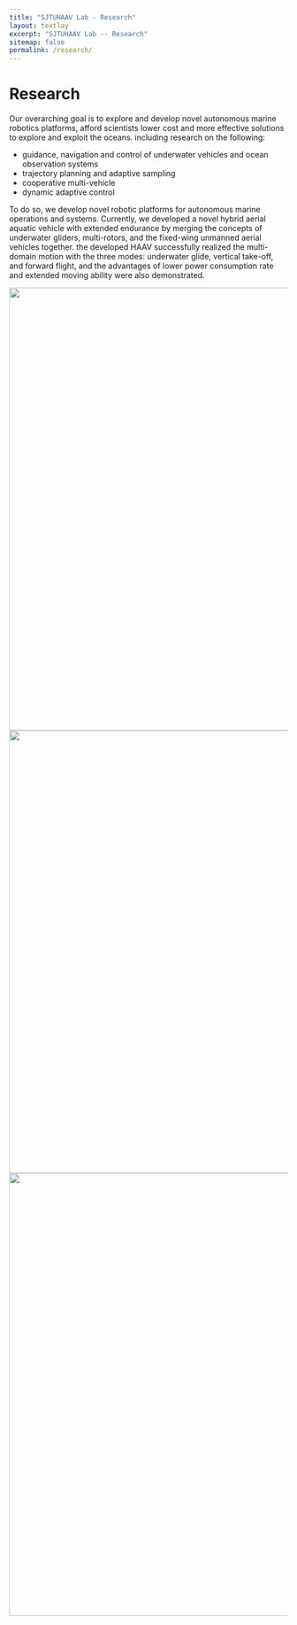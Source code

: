 ```yaml
---
title: "SJTUHAAV Lab - Research"
layout: textlay
excerpt: "SJTUHAAV Lab -- Research"
sitemap: false
permalink: /research/
---
```


# Research

Our overarching goal is to explore and develop novel autonomous marine robotics platforms, afford scientists lower cost and more effective solutions to explore and exploit the oceans. 
including research on the following:

- guidance, navigation and control of underwater vehicles and ocean observation systems
- trajectory planning and adaptive sampling
- cooperative multi-vehicle
- dynamic adaptive control

To do so, we develop novel robotic platforms for autonomous marine operations and systems. Currently, we developed a novel hybrid aerial aquatic vehicle with extended endurance by merging the concepts of underwater gliders, multi-rotors, and the fixed-wing unmanned aerial vehicles together. the developed HAAV successfully realized the multi-domain motion with the three modes: underwater glide, vertical take-off, and forward flight, and the advantages of lower power consumption rate and extended moving ability were also demonstrated.

<img src="{{ site.url }}{{ site.baseurl }}/images/researchpic/re1.png" style="width: 800px">
<img src="{{ site.url }}{{ site.baseurl }}/images/researchpic/re2.png" style="width: 800px">
<img src="{{ site.url }}{{ site.baseurl }}/images/researchpic/re3.png" style="width: 800px">